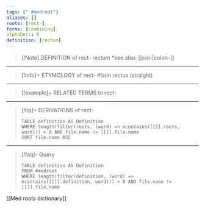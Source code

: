 ```yaml
---
tags: [" #medroot"]
aliases: []
roots: [rect-]
forms: [combining]
alphabet:: R
definition: [rectum]
---
```

>[!Note] DEFINITION of rect-
>rectum
>*see also: [[col-|colon-]]
_____
>[!info]+ ETYMOLOGY of rect-
>#latin rectus (straight)
_____
>[!example]+ RELATED TERMS to rect-
>
_____
>[!tip]+ DERIVATIONS of rect-
>```dataview
>TABLE definition AS Definition 
>WHERE length(filter(roots, (word) => econtains([[]].roots, word))) > 0 AND file.name != [[]].file.name
>SORT file.name ASC
>```
___
>[!faq]- Query
>```dataview
>TABLE definition AS Definition
>FROM #medroot
>WHERE length(filter(definition, (word) => econtains([[]].definition, word))) > 0 AND file.name != [[]].file.name
>```

[[Med roots dictionary]]